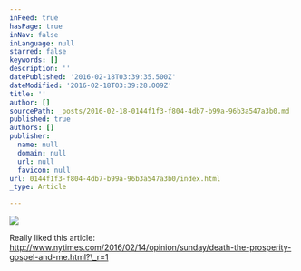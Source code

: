 ```yaml
---
inFeed: true
hasPage: true
inNav: false
inLanguage: null
starred: false
keywords: []
description: ''
datePublished: '2016-02-18T03:39:35.500Z'
dateModified: '2016-02-18T03:39:28.009Z'
title: ''
author: []
sourcePath: _posts/2016-02-18-0144f1f3-f804-4db7-b99a-96b3a547a3b0.md
published: true
authors: []
publisher:
  name: null
  domain: null
  url: null
  favicon: null
url: 0144f1f3-f804-4db7-b99a-96b3a547a3b0/index.html
_type: Article

---
```

![](https://the-grid-user-content.s3-us-west-2.amazonaws.com/55b49859-bc93-4e14-bc3b-f6ce3c64720e.jpg)

Really liked this article: http://www.nytimes.com/2016/02/14/opinion/sunday/death-the-prosperity-gospel-and-me.html?\_r=1
